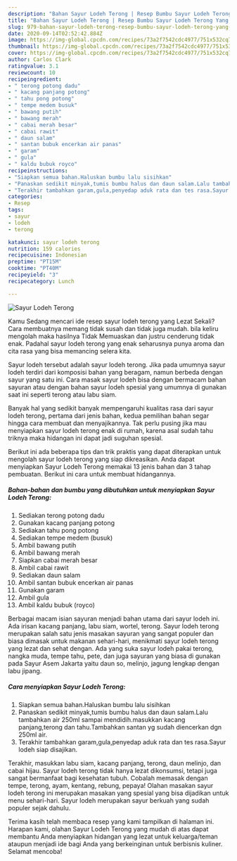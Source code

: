 ```yaml
---
description: "Bahan Sayur Lodeh Terong | Resep Bumbu Sayur Lodeh Terong Yang Paling Enak"
title: "Bahan Sayur Lodeh Terong | Resep Bumbu Sayur Lodeh Terong Yang Paling Enak"
slug: 979-bahan-sayur-lodeh-terong-resep-bumbu-sayur-lodeh-terong-yang-paling-enak
date: 2020-09-14T02:52:42.884Z
image: https://img-global.cpcdn.com/recipes/73a2f7542cdc4977/751x532cq70/sayur-lodeh-terong-foto-resep-utama.jpg
thumbnail: https://img-global.cpcdn.com/recipes/73a2f7542cdc4977/751x532cq70/sayur-lodeh-terong-foto-resep-utama.jpg
cover: https://img-global.cpcdn.com/recipes/73a2f7542cdc4977/751x532cq70/sayur-lodeh-terong-foto-resep-utama.jpg
author: Carlos Clark
ratingvalue: 3.1
reviewcount: 10
recipeingredient:
- " terong potong dadu"
- " kacang panjang potong"
- " tahu pong potong"
- " tempe medem busuk"
- " bawang putih"
- " bawang merah"
- " cabai merah besar"
- " cabai rawit"
- " daun salam"
- " santan bubuk encerkan air panas"
- " garam"
- " gula"
- " kaldu bubuk royco"
recipeinstructions:
- "Siapkan semua bahan.Haluskan bumbu lalu sisihkan"
- "Panaskan sedikit minyak,tumis bumbu halus dan daun salam.Lalu tambahkan air 250ml sampai mendidih.masukkan kacang panjang,terong dan tahu.Tambahkan santan yg sudah diencerkan dgn 250ml air."
- "Terakhir tambahkan garam,gula,penyedap aduk rata dan tes rasa.Sayur lodeh siap disajikan."
categories:
- Resep
tags:
- sayur
- lodeh
- terong

katakunci: sayur lodeh terong 
nutrition: 159 calories
recipecuisine: Indonesian
preptime: "PT15M"
cooktime: "PT40M"
recipeyield: "3"
recipecategory: Lunch

---
```



![Sayur Lodeh Terong](https://img-global.cpcdn.com/recipes/73a2f7542cdc4977/751x532cq70/sayur-lodeh-terong-foto-resep-utama.jpg)

Kamu Sedang mencari ide resep sayur lodeh terong yang Lezat Sekali? Cara membuatnya memang tidak susah dan tidak juga mudah. bila keliru mengolah maka hasilnya Tidak Memuaskan dan justru cenderung tidak enak. Padahal sayur lodeh terong yang enak seharusnya punya aroma dan cita rasa yang bisa memancing selera kita.

Sayur lodeh tersebut adalah sayur lodeh terong. Jika pada umumnya sayur lodeh terdiri dari komposisi bahan yang beragam, namun berbeda dengan sayur yang satu ini. Cara masak sayur lodeh bisa dengan bermacam bahan sayuran atau dengan bahan sayur lodeh spesial yang umumnya di gunakan saat ini seperti terong atau labu siam.

Banyak hal yang sedikit banyak mempengaruhi kualitas rasa dari sayur lodeh terong, pertama dari jenis bahan, kedua pemilihan bahan segar hingga cara membuat dan menyajikannya. Tak perlu pusing jika mau menyiapkan sayur lodeh terong enak di rumah, karena asal sudah tahu triknya maka hidangan ini dapat jadi suguhan spesial.


Berikut ini ada beberapa tips dan trik praktis yang dapat diterapkan untuk mengolah sayur lodeh terong yang siap dikreasikan. Anda dapat menyiapkan Sayur Lodeh Terong memakai 13 jenis bahan dan 3 tahap pembuatan. Berikut ini cara untuk membuat hidangannya.

<!--inarticleads1-->

##### Bahan-bahan dan bumbu yang dibutuhkan untuk menyiapkan Sayur Lodeh Terong:

1. Sediakan  terong potong dadu
1. Gunakan  kacang panjang potong
1. Sediakan  tahu pong potong
1. Sediakan  tempe medem (busuk)
1. Ambil  bawang putih
1. Ambil  bawang merah
1. Siapkan  cabai merah besar
1. Ambil  cabai rawit
1. Sediakan  daun salam
1. Ambil  santan bubuk encerkan air panas
1. Gunakan  garam
1. Ambil  gula
1. Ambil  kaldu bubuk (royco)


Berbagai macam isian sayuran menjadi bahan utama dari sayur lodeh ini. Ada irisan kacang panjang, labu siam, wortel, terong. Sayur lodeh terong merupakan salah satu jenis masakan sayuran yang sangat populer dan biasa dimasak untuk makanan sehari-hari, menikmati sayur lodeh terong yang lezat dan sehat dengan. Ada yang suka sayur lodeh pakai terong, nangka muda, tempe tahu, pete, dan juga sayuran yang biasa di gunakan pada Sayur Asem Jakarta yaitu daun so, melinjo, jagung lengkap dengan labu jipang. 

<!--inarticleads2-->

##### Cara menyiapkan Sayur Lodeh Terong:

1. Siapkan semua bahan.Haluskan bumbu lalu sisihkan
1. Panaskan sedikit minyak,tumis bumbu halus dan daun salam.Lalu tambahkan air 250ml sampai mendidih.masukkan kacang panjang,terong dan tahu.Tambahkan santan yg sudah diencerkan dgn 250ml air.
1. Terakhir tambahkan garam,gula,penyedap aduk rata dan tes rasa.Sayur lodeh siap disajikan.


Terakhir, masukkan labu siam, kacang panjang, terong, daun melinjo, dan cabai hijau. Sayur lodeh terong tidak hanya lezat dikonsumsi, tetapi juga sangat bermanfaat bagi kesehatan tubuh. Cobalah memasak dengan tempe, terong, ayam, kentang, rebung, pepaya! Olahan masakan sayur lodeh terong ini merupakan masakan yang spesial yang bisa dijadikan untuk menu sehari-hari. Sayur lodeh merupakan sayur berkuah yang sudah populer sejak dahulu. 

Terima kasih telah membaca resep yang kami tampilkan di halaman ini. Harapan kami, olahan Sayur Lodeh Terong yang mudah di atas dapat membantu Anda menyiapkan hidangan yang lezat untuk keluarga/teman ataupun menjadi ide bagi Anda yang berkeinginan untuk berbisnis kuliner. Selamat mencoba!
